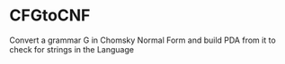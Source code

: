 # CFGtoCNF
Convert a grammar G in Chomsky Normal Form and build PDA from it to check for strings in the Language
